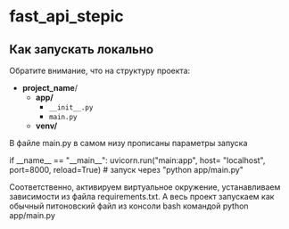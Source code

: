 # fast_api_stepic

## Как запускать локально

Обратите внимание, что на структуру проекта:

- **project_name**/
  - **app/**
    - `__init__.py`
    - `main.py`
  - **venv/**

В файле main.py в самом низу прописаны параметры запуска

if \_\_name\_\_ == "\_\_main\_\_":
uvicorn.run("main:app", host= "localhost", port=8000, reload=True)
\# запуск через "python app/main.py"

Соответственно, активируем виртуальное окружение, устанавливаем зависимости из файла requirements.txt.
А весь проект запускаем как обычный питоновский файл из консоли bash командой python app/main.py
